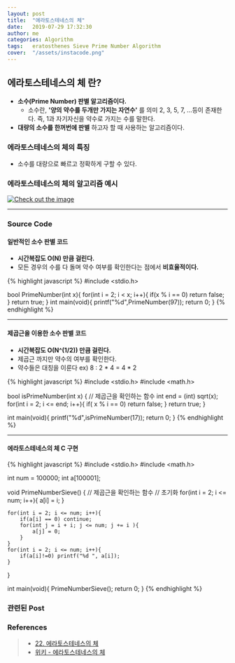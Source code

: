```yaml
---
layout: post
title:  "에라토스테네스의 체"
date:   2019-07-29 17:32:30
author: me
categories: Algorithm
tags:	eratosthenes Sieve Prime Number Algorithm
cover:  "/assets/instacode.png"
---
```


## 에라토스테네스의 체 란?
* __소수(Prime Number) 판별 알고리즘이다.__
  * 소수란, __'양의 약수를 두개만 가지는 자연수'__ 를 의미 2, 3, 5, 7, ...등이 존재한다. 즉, 1과 자기자신을 약수로 가지는 수를 말한다.
* __대량의 소수를 한꺼번에 판별__ 하고자 할 때 사용하는 알고리즘이다.

### 에라토스테네스의 체의 특징
* 소수를 대량으로 빠르고 정확하게 구할 수 있다.

### 에라토스테네스의 체의 알고리즘 예시

<a href="{{ site.algorithm_img }}/Sieve_of_Eratosthenes_animation.gif" data-lightbox="falcon9-large" data-title="Check out the image">
  <img src="{{ site.algorithm_img }}/Sieve_of_Eratosthenes_animation.gif" title="Check out the image">
</a>


<hr />


### Source Code

#### 일반적인 소수 판별 코드
* __시간복잡도 O(N) 만큼 걸린다.__
* 모든 경우의 수를 다 돌며 약수 여부를 확인한다는 점에서 __비효율적이다.__

{% highlight javascript %}
#include <stdio.h>

bool PrimeNumber(int x){
	for(int i = 2; i < x; i++){
		if(x % i == 0) return false;
	}
	return true;
}
int main(void){
	printf("%d",PrimeNumber(97));
	return 0;
}
{% endhighlight %}

<hr />


#### 제곱근을 이용한 소수 판별 코드
* __시간복잡도 O(N^(1/2)) 만큼 걸린다.__
* 제곱근 까지만 약수의 여부를 확인한다.
* 약수들은 대칭을 이룬다 ex) 8 : 2 * 4 = 4 * 2

{% highlight javascript %}
#include <stdio.h>
#include <math.h>

bool isPrimeNumber(int x) {
	// 제곱근을 확인하는 함수 
	int end = (int) sqrt(x);
	for(int i = 2; i <= end; i++){
		if( x % i == 0) return false;
	}
	return true;
}

int main(void){
	printf("%d",isPrimeNumber(17));
	return 0;
}
{% endhighlight %}

<hr />


#### 에라토스테네스의 체 C 구현

{% highlight javascript %}
#include <stdio.h>
#include <math.h>

int num = 100000;
int a[100001];

void PrimeNumberSieve() {
	// 제곱근을 확인하는 함수 
	// 초기화 
	for(int i = 2; i <= num; i++){
		a[i] = i;
	} 
	
	for(int i = 2; i <= num; i++){
		if(a[i] == 0) continue;
		for(int j = i + i; j <= num; j += i ){
			a[j] = 0;
		}
	}
	for(int i = 2; i <= num; i++){
		if(a[i]!=0) printf("%d ", a[i]);
	}
}

int main(void){
	PrimeNumberSieve();
	return 0;
}
{% endhighlight %}

### 관련된 Post


### References

> * <a href="https://blog.naver.com/ndb796/221233595886">22. 에라토스테네스의 체<a>
> * <a href="https://ko.wikipedia.org/wiki/%EC%97%90%EB%9D%BC%ED%86%A0%EC%8A%A4%ED%85%8C%EB%84%A4%EC%8A%A4%EC%9D%98_%EC%B2%B4">위키 - 에라토스테네스의 체<a>